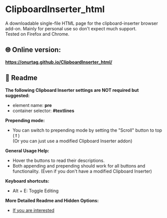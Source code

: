 # ClipboardInserter_html

A downloadable single-file HTML page for the clipboard-inserter browser add-on. Mainly for personal use so don't expect much support.  
Tested on Firefox and Chrome.

## 🌐 Online version:  
**https://onurtag.github.io/ClipboardInserter_html/**  

## 📝 Readme  

**The following Clipboard Inserter settings are NOT required but suggested:**  
- element name: **pre**  
- container selector: **#textlines**  

**Prepending mode:**  
- You can switch to prepending mode by setting the "Scroll" button to top (⇑)  
(Or you can just use a modified Clipboard Inserter addon)

**General Usage Help:**  

- Hover the buttons to read their descriptions.  
- Both appending and prepending should work for all buttons and functionality. (Even if you don't have a modified Clipboard Inserter)

**Keyboard shortcuts:**  
- Alt + E: Toggle Editing

**More Detailed Readme and Hidden Options:**  
- [If you are interested](https://github.com/Onurtag/ClipboardInserter_html/blob/3542abb161170c44c6fea6f2d0c5e71d5d515f9b/index.html#L11)
